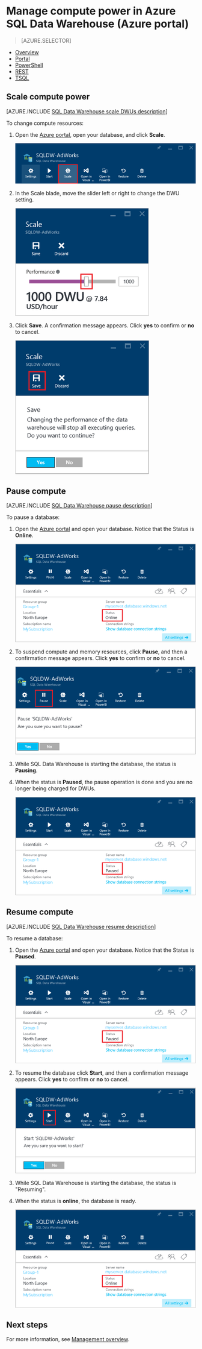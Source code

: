 <properties
    pageTitle="Manage compute power in Azure SQL Data Warehouse (Azure portal preview) | Azure"
    description="Azure portal preview tasks to manage compute power. Scale compute resources by adjusting DWUs. Or, pause and resume compute resources to save costs."
    services="sql-data-warehouse"
    documentationcenter="NA"
    author="barbkess"
    manager="jhubbard"
    editor="" />
<tags
    ms.assetid="233b0da5-4abd-4d1d-9586-4ccc5f50b071"
    ms.service="sql-data-warehouse"
    ms.devlang="NA"
    ms.topic="article"
    ms.tgt_pltfrm="NA"
    ms.workload="data-services"
    ms.date="10/31/2016"
    wacn.date=""
    ms.author="barbkess" />

# Manage compute power in Azure SQL Data Warehouse (Azure portal)

> [AZURE.SELECTOR]
- [Overview](/documentation/articles/sql-data-warehouse-manage-compute-overview/)
- [Portal](/documentation/articles/sql-data-warehouse-manage-compute-portal/)
- [PowerShell](/documentation/articles/sql-data-warehouse-manage-compute-powershell/)
- [REST](/documentation/articles/sql-data-warehouse-manage-compute-rest-api/)
- [TSQL](/documentation/articles/sql-data-warehouse-manage-compute-tsql/)

## Scale compute power
[AZURE.INCLUDE [SQL Data Warehouse scale DWUs description](../../includes/sql-data-warehouse-scale-dwus-description.md)]

To change compute resources:

1. Open the [Azure portal][Azure portal], open your database, and click **Scale**.

    ![Click Scale][1]
2. In the Scale blade, move the slider left or right to change the DWU setting.

    ![Move Slider][2]
3. Click **Save**. A confirmation message appears. Click **yes** to confirm or **no** to cancel.

    ![Click Save][3]

## <a name="pause-compute-bk"></a> Pause compute
[AZURE.INCLUDE [SQL Data Warehouse pause description](../../includes/sql-data-warehouse-pause-description.md)]

To pause a database:

1. Open the [Azure portal][Azure portal] and open your database. Notice that the Status is **Online**.

    ![Online status][6]
2. To suspend compute and memory resources, click **Pause**, and then a confirmation message appears. Click **yes** to confirm or **no** to cancel.

    ![Confirm pause][7]
3. While SQL Data Warehouse is starting the database, the status is **Pausing**.
4. When the status is **Paused**, the pause operation is done and you are no longer being charged for DWUs.

    ![Pause status][4]

## <a name="resume-compute-bk"></a> Resume compute
[AZURE.INCLUDE [SQL Data Warehouse resume description](../../includes/sql-data-warehouse-resume-description.md)]

To resume a database:

1. Open the [Azure portal][Azure portal] and open your database. Notice that the Status is **Paused**.

    ![Pause database][4]
2. To resume the database click **Start**, and then a confirmation message appears. Click **yes** to confirm or **no** to cancel.

    ![Confirm resume][5]
3. While SQL Data Warehouse is starting the database, the status is "Resuming".
4. When the status is **online**, the database is ready.

    ![Online status][6]

## <a name="next-steps-bk"></a> Next steps
For more information, see [Management overview][Management overview].

<!--Image references-->
[1]: ./media/sql-data-warehouse-manage-compute-portal/click-scale.png
[2]: ./media/sql-data-warehouse-manage-compute-portal/move-slider.png
[3]: ./media/sql-data-warehouse-manage-compute-portal/click-save.png
[4]: ./media/sql-data-warehouse-manage-compute-portal/resume-database.png
[5]: ./media/sql-data-warehouse-manage-compute-portal/resume-confirm.png
[6]: ./media/sql-data-warehouse-manage-compute-portal/pause-database.png
[7]: ./media/sql-data-warehouse-manage-compute-portal/pause-confirm.png

<!--Article references-->
[Management overview]: /documentation/articles/sql-data-warehouse-overview-manage/
[Manage compute overview]: /documentation/articles/sql-data-warehouse-manage-compute-overview/

<!--MSDN references-->


<!--Other Web references-->

[Azure portal]: http://portal.azure.cn/
